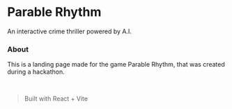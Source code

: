 # Parable Rhythm
An interactive crime thriller powered by A.I.

### About
This is a landing page made for the game Parable Rhythm, that was created during a hackathon.

<br />

> Built with React + Vite
